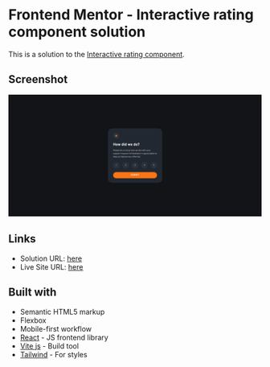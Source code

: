 # Frontend Mentor - Interactive rating component solution

This is a solution to the [Interactive rating component](https://www.frontendmentor.io/challenges/interactive-rating-component-koxpeBUmI).

## Screenshot

![](./screenshot.png)

## Links

- Solution URL: [here](https://www.frontendmentor.io/solutions/interactiveratingcomponent-y5eIE_jCAc)
- Live Site URL: [here](https://interactive-rating-component-indol-ten.vercel.app/)

## Built with

- Semantic HTML5 markup
- Flexbox
- Mobile-first workflow
- [React](https://reactjs.org/) - JS frontend library
- [Vite js](https://vitejs.dev/) - Build tool
- [Tailwind](https://tailwindcss.com/) - For styles
